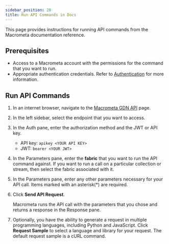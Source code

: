 ```yaml
---
sidebar_position: 20
title: Run API Commands in Docs
---
```


This page provides instructions for running API commands from the Macrometa documentation reference.

## Prerequisites

- Access to a Macrometa account with the permissions for the command that you want to run.
- Appropriate authentication credentials. Refer to [Authentication](../../account-management/auth/index.md) for more information.

## Run API Commands

1. In an internet browser, navigate to the [Macrometa GDN API](https://www.macrometa.com/docs/api#/) page.
1. In the left sidebar, select the endpoint that you want to access.
1. In the Auth pane, enter the authorization method and the JWT or API key.
   - API key: `apikey <YOUR API KEY>`
   - JWT: `bearer <YOUR JWT>`
1. In the Parameters pane, enter the **fabric** that you want to run the API command against. If you want to run a call on a particular collection or stream, then select the fabric associated with it.
1. In the Parameters pane, enter any other parameters necessary for your API call. Items marked with an asterisk(*) are required.
1. Click **Send API Request**.

   Macrometa runs the API call with the parameters that you chose and returns a response in the Response pane.

1. Optionally, you have the ability to generate a request in multiple programming languages, including Python and JavaScript. Click **Request Sample** to select a language and library for your request. The default request sample is a cURL command.
